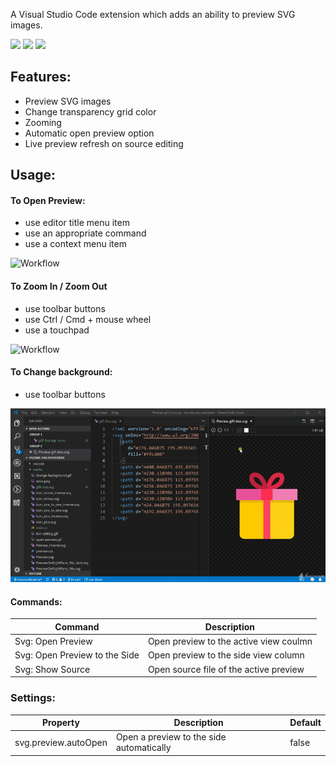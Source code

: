 A Visual Studio Code extension which adds an ability to preview SVG images.

[![](https://vsmarketplacebadge.apphb.com/version/vitaliymaz.vscode-svg-previewer.svg)](https://marketplace.visualstudio.com/items?itemName=vitaliymaz.vscode-svg-previewer)
[![](https://vsmarketplacebadge.apphb.com/installs/vitaliymaz.vscode-svg-previewer.svg)](https://marketplace.visualstudio.com/items?itemName=vitaliymaz.vscode-svg-previewer)
[![](https://vsmarketplacebadge.apphb.com/rating/vitaliymaz.vscode-svg-previewer.svg)](https://marketplace.visualstudio.com/items?itemName=vitaliymaz.vscode-svg-previewer)

## Features:
- Preview SVG images
- Change transparency grid color
- Zooming
- Automatic open preview option
- Live preview refresh on source editing


## Usage: 

#### To Open Preview:
- use editor title menu item
- use an appropriate command
- use a context menu item

![Workflow](media/open-preview.gif)

#### To Zoom In / Zoom Out
- use toolbar buttons
- use Ctrl / Cmd + mouse wheel
- use a touchpad

![Workflow](media/zoom.gif)

#### To Change background:
- use toolbar buttons

![Workflow](media/change-background.gif)


#### Commands:

| Command                        | Description                          |
|--------------------------------|--------------------------------------|
| Svg: Open Preview              | Open preview to the active view coulmn |
| Svg: Open Preview to the Side  | Open preview to the side view column |
| Svg: Show Source               | Open source file of the active preview |


### Settings:

| Property             | Description                              | Default |
|----------------------|------------------------------------------|---------|
| svg.preview.autoOpen | Open a preview to the side automatically | false   |